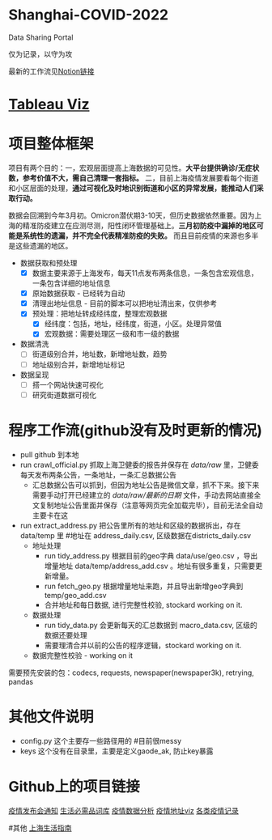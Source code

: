 # Shanghai-COVID-2022

Data Sharing Portal

仅为记录，以守为攻

最新的工作流见[Notion链接](https://stockard-halfway.notion.site/9aace6bd589c490f8015f98d87ea735f?v=7b2a1b31be1a469d9f373e1cb0e59f0d)

# [Tableau Viz](https://public.tableau.com/app/profile/stockard.feng/viz/_16494860765160/1)

# 项目整体框架

项目有两个目的：一，宏观层面提高上海数据的可见性。**大平台提供确诊/无症状数，参考价值不大，需自己清理一套指标。** 二，目前上海疫情发展要看每个街道和小区层面的处理，**通过可视化及时地识别街道和小区的异常发展，能推动人们采取行动。**

数据会回溯到今年3月初。Omicron潜伏期3-10天，但历史数据依然重要。因为上海的精准防疫建立在应测尽测，阳性闭环管理基础上。**三月初防疫中漏掉的地区可能是系统性的遗漏，并不完全代表精准防疫的失败。** 而且目前疫情的来源也多半是这些遗漏的地区。

- 数据获取和预处理
    - [x]  数据主要来源于上海发布，每天11点发布两条信息，一条包含宏观信息，一条包含详细的地址信息
    - [x]  原始数据获取 - 已经转为自动
    - [x]  清理出地址信息 - 目前的脚本可以把地址清出来，仅供参考
    - [x]  预处理：把地址转成经纬度，整理宏观数据
        - [x]  经纬度：包括，地址，经纬度，街道，小区。处理异常值
        - [x]  宏观数据：需要处理区一级和市一级的数据
- 数据清洗
    - [ ]  街道级别合并，地址数，新增地址数，趋势
    - [ ]  地址级别合并，新增地址标记
- 数据呈现
    - [ ]  搭一个网站快速可视化
    - [ ]  研究街道数据可视化

# 程序工作流(github没有及时更新的情况)

- pull github 到本地
- run crawl_official.py 抓取上海卫健委的报告并保存在 _data/raw_ 里，卫健委每天发布两条公告，一条地址，一条汇总数据公告
    - 汇总数据公告可以抓到，但因为地址公告是微信文章，抓不下来。接下来需要手动打开已经建立的 _data/raw/最新的日期_ 文件，手动去网站直接全文复制地址公告里面并保存（注意等网页完全加载完毕），目前无法全自动主要卡在这
- run extract_address.py 把公告里所有的地址和区级的数据拆出，存在 data/temp 里 #地址在 address_daily.csv, 区级数据在districts_daily.csv
    - 地址处理
        - run tidy_address.py 根据目前的geo字典 data/use/geo.csv ，导出增量地址 data/temp/address_add.csv 。地址有很多重复，只需要更新增量。
        - run fetch_geo.py 根据增量地址来跑，并且导出新增geo字典到 temp/geo_add.csv
        - 合并地址和每日数据, 进行完整性校验, stockard working on it.
    - 数据处理
        - run tidy_data.py 会更新每天的汇总数据到 macro_data.csv, 区级的数据还要处理
        - 需要理清合并以前的公告的程序逻辑，stockard working on it.
    - 数据完整性校验 - working on it

需要预先安装的包：codecs, requests, newspaper(newspaper3k), retrying, pandas

# 其他文件说明
- config.py 这个主要存一些路径用的 #目前很messy
- keys 这个没有在目录里，主要是定义gaode_ak, 防止key暴露


# Github上的项目链接
[疫情发布会通知](https://github.com/liurenjie520/Shanghai_COVID-19_Push)
[生活必需品词库](https://github.com/xuanskyer/shanghai_covid_19_goods)
[疫情数据分析](https://github.com/kekincai/shanghai_covid19)
[疫情地址viz](https://github.com/Xenofex/covid-shanghai-viz)
[各类疫情记录](https://github.com/000fan000/covid19-shanghai2022)

#其他
[上海生活指南](https://www.wolai.com/6TLbKJYT1JTq3cFqXTWVXC)
